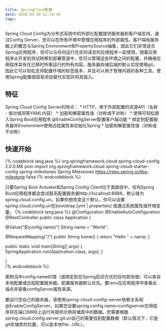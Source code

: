 ```yaml
---
title: SpringCloud配置
date: 2018-03-19 11:10:44
tags:
---
```


Spring Cloud Config为分布式系统中的外部化配置提供服务器和客户端支持。通过Config Server，您可以在所有环境中管理应用程序的外部属性。客户端和服务器上的概念与Spring Environment和PropertySource抽象，因此它们非常适合Spring应用程序，但可以与任何运行在任何语言的应用程序一起使用。随着应用程序从开发到测试转移到部署管道中，您可以管理这些环境之间的配置，并确保应用程序具有在迁移时所需运行的所有内容。服务器存储后端的默认实现使用git，因此它可以轻松支持配置环境的标签版本，并且可以用于管理内容的各种工具。使用Spring配置很容易添加替代实现并将其插入。

## 特征
Spring Cloud Config Server的特点：
	* HTTP，用于外部配置的资源API（名称 - 值对或同等YAML内容）
	* 加密和解密属性值（对称或不对称）
	* 使用可轻松嵌入Spring Boot应用程序 @EnableConfigServer配置客户端功能
	* 绑定到配置服务器并Environment使用远程属性来初始化Spring
	* 加密和解密属性值（对称或不对称）
	
## 快速开始
{% codeblock lang:java %}
<dependencyManagement>
    <dependencies>
        <dependency>
            <groupId>org.springframework.cloud</groupId>
            <artifactId>spring-cloud-config</artifactId>
            <version>2.0.0.M8</version>
            <type>pom</type>
            <scope>import</scope>
        </dependency>
    </dependencies>
</dependencyManagement>
<dependencies>
    <dependency>
        <groupId>org.springframework.cloud</groupId>
        <artifactId>spring-cloud-starter-config</artifactId>
    </dependency>
</dependencies><repositories>
    <repository>
        <id>spring-milestones</id>
        <name>Spring Milestones</name>
        <url>https://repo.spring.io/libs-milestone</url>
        <snapshots>
            <enabled>false</enabled>
        </snapshots>
    </repository>
</repositories>
{% endcodeblock %}

只要Spring Boot Actuator和Spring Config Client位于类路径中，任何Spring Boot应用程序都会尝试联系配置服务器http://localhost:8888，默认值为 spring.cloud.config.uri。如果你想改变这个默认，你可以设置spring.cloud.config.uri在bootstrap.[yml | properties] 或通过系统属性或环境变量。
{% codeblock lang:java %}
@Configuration
@EnableAutoConfiguration
@RestController
public class Application {

  @Value("${config.name}")
  String name = "World";

  @RequestMapping("/")
  public String home() {
    return "Hello " + name;
  }

  public static void main(String[] args) {
    SpringApplication.run(Application.class, args);
  }

}	
{% endcodeblock %}

案例当中config.name的值（或绑定到在Spring启动方式的任何其他值）可以来自本地配置或远程配置服务器。配置服务器默认优先。要/env在应用程序中查看此端点并查看configServer属性来源。

要运行您自己的服务器，请使用spring-cloud-config-server依赖关系和@EnableConfigServer。如果您设置spring.config.name=configserver应用程序将在端口8888上运行并提供示例存储库中的数据。您需要根据spring.cloud.config.server.git.uri自己的需要找到配置数据（默认情况下，它是git存储库的位置，可以是本地file:..URL）。

